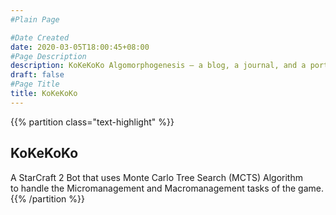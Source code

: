 ```yaml
---
#Plain Page

#Date Created
date: 2020-03-05T18:00:45+08:00
#Page Description
description: KoKeKoKo Algomorphogenesis — a blog, a journal, and a portfolio
draft: false
#Page Title
title: KoKeKoKo
---
```


{{% partition class="text-highlight" %}}  
## KoKeKoKo  
A StarCraft 2 Bot that uses Monte Carlo Tree Search (MCTS) Algorithm  
to handle the Micromanagement and Macromanagement tasks of the game.  
{{% /partition %}}